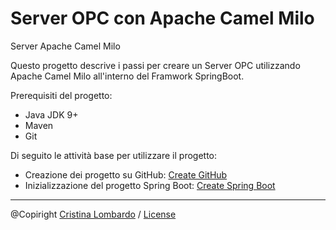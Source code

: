 # Server OPC con Apache Camel Milo
Server Apache Camel Milo

Questo progetto descrive i passi per creare un Server OPC utilizzando Apache Camel Milo all'interno del Framwork SpringBoot.

Prerequisiti del progetto:
- Java JDK 9+
- Maven
- Git

Di seguito le attività base per utilizzare il progetto:

- Creazione dei progetto su GitHub: [Create GitHub](doc/Create-GitHub.md)
- Inizializzazione del progetto Spring Boot: [Create Spring Boot](doc/Create-SpringBoot.md)

---
@Copiright [Cristina Lombardo](https://github.com/cristinalombardo/) / [License](/LICENSE)